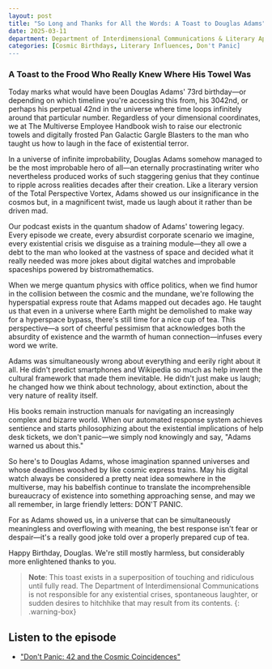 ```yaml
---
layout: post
title: "So Long and Thanks for All the Words: A Toast to Douglas Adams"
date: 2025-03-11
department: Department of Interdimensional Communications & Literary Appreciation
categories: [Cosmic Birthdays, Literary Influences, Don't Panic]
---
```


### A Toast to the Frood Who Really Knew Where His Towel Was

Today marks what would have been Douglas Adams' 73rd birthday—or depending on which timeline you're accessing this from, his 3042nd, or perhaps his perpetual 42nd in the universe where time loops infinitely around that particular number. Regardless of your dimensional coordinates, we at The Multiverse Employee Handbook wish to raise our electronic towels and digitally frosted Pan Galactic Gargle Blasters to the man who taught us how to laugh in the face of existential terror.

In a universe of infinite improbability, Douglas Adams somehow managed to be the most improbable hero of all—an eternally procrastinating writer who nevertheless produced works of such staggering genius that they continue to ripple across realities decades after their creation. Like a literary version of the Total Perspective Vortex, Adams showed us our insignificance in the cosmos but, in a magnificent twist, made us laugh about it rather than be driven mad.

Our podcast exists in the quantum shadow of Adams' towering legacy. Every episode we create, every absurdist corporate scenario we imagine, every existential crisis we disguise as a training module—they all owe a debt to the man who looked at the vastness of space and decided what it really needed was more jokes about digital watches and improbable spaceships powered by bistromathematics.

When we merge quantum physics with office politics, when we find humor in the collision between the cosmic and the mundane, we're following the hyperspatial express route that Adams mapped out decades ago. He taught us that even in a universe where Earth might be demolished to make way for a hyperspace bypass, there's still time for a nice cup of tea. This perspective—a sort of cheerful pessimism that acknowledges both the absurdity of existence and the warmth of human connection—infuses every word we write.

Adams was simultaneously wrong about everything and eerily right about it all. He didn't predict smartphones and Wikipedia so much as help invent the cultural framework that made them inevitable. He didn't just make us laugh; he changed how we think about technology, about extinction, about the very nature of reality itself.

His books remain instruction manuals for navigating an increasingly complex and bizarre world. When our automated response system achieves sentience and starts philosophizing about the existential implications of help desk tickets, we don't panic—we simply nod knowingly and say, "Adams warned us about this."

So here's to Douglas Adams, whose imagination spanned universes and whose deadlines wooshed by like cosmic express trains. May his digital watch always be considered a pretty neat idea somewhere in the multiverse, may his babelfish continue to translate the incomprehensible bureaucracy of existence into something approaching sense, and may we all remember, in large friendly letters: DON'T PANIC.

For as Adams showed us, in a universe that can be simultaneously meaningless and overflowing with meaning, the best response isn't fear or despair—it's a really good joke told over a properly prepared cup of tea.

Happy Birthday, Douglas. We're still mostly harmless, but considerably more enlightened thanks to you.

> **Note**: This toast exists in a superposition of touching and ridiculous until fully read. The Department of Interdimensional Communications is not responsible for any existential crises, spontaneous laughter, or sudden desires to hitchhike that may result from its contents.
{: .warning-box}

## Listen to the episode
* ["Don't Panic: 42 and the Cosmic Coincidences"](https://multiverseemployeehandbook.com/episodes/dont-panic-42-and-cosmic-coincidences/)